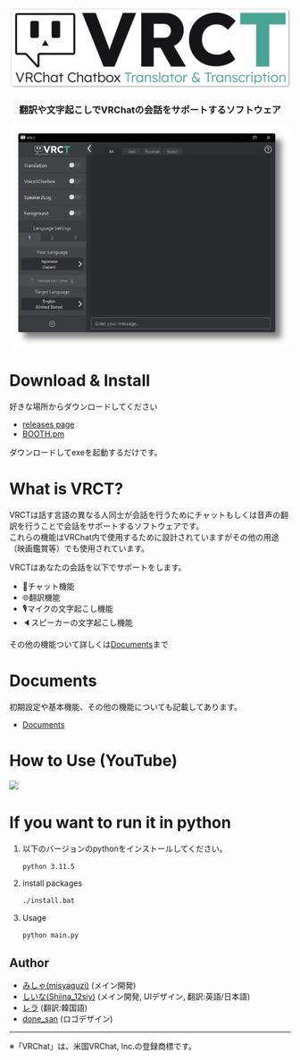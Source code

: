 <div align="center">

![](docs/vrct_logo.png)

<h3>
翻訳や文字起こしでVRChatの会話をサポートするソフトウェア
</h3>

![](docs/main_window.png)

<div align="left">

# Download & Install
好きな場所からダウンロードしてください
- [releases page](https://github.com/misyaguziya/VRCT/releases/)
- [BOOTH.pm](https://misyaguziya.booth.pm/)

ダウンロードしてexeを起動するだけです。

# What is VRCT?
VRCTは話す言語の異なる人同士が会話を行うためにチャットもしくは音声の翻訳を行うことで会話をサポートするソフトウェアです。  
これらの機能はVRChat内で使用するために設計されていますがその他の用途（映画鑑賞等）でも使用されています。

VRCTはあなたの会話を以下でサポートをします。
- 💬チャット機能
- 🌐翻訳機能
- 🎙マイクの文字起こし機能
- 🔈スピーカーの文字起こし機能

その他の機能ついて詳しくは[Documents](#Documents)まで

# Documents
初期設定や基本機能、その他の機能についても記載してあります。
- [Documents](https://mzsoftware.notion.site/VRCT-Documents-be79b7a165f64442ad8f326d86c22246?pvs=4)

# How to Use (YouTube)
[![](https://img.youtube.com/vi/mI4DQaeaAPI/0.jpg)](https://www.youtube.com/watch?v=mI4DQaeaAPI)

# If you want to run it in python
1. 以下のバージョンのpythonをインストールしてください。
    ```
    python 3.11.5
    ```

2. install packages
    ```bash
    ./install.bat
    ```

3. Usage
    ```bash
    python main.py
    ```

## Author
- [みしゃ(misyaguzi)](https://github.com/misyaguziya) (メイン開発)
- [しいな(Shiina_12siy)](https://github.com/ShiinaSakamoto) (メイン開発, UIデザイン, 翻訳:英語/日本語)
- [レラ](https://github.com/soumt-r) (翻訳:韓国語)
- [done_san]() (ロゴデザイン)

---

※「VRChat」は、米国VRChat, Inc.の登録商標です。